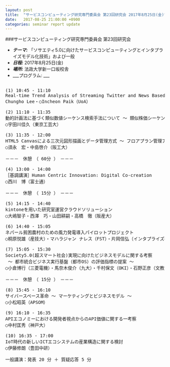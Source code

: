 ```yaml
---
layout: post
title:  "サービスコンピューティング研究専門委員会 第23回研究会 2017年8月25日(金)"
date:   2017-08-25 21:00:00 +0900
categories: seminar report update
---
```


###サービスコンピューティング研究専門委員会 第23回研究会
- ___テーマ:___ 「ソサエティ5.0に向けたサービスコンピューティングとインタプライズモデル化技術」および一般
- ___日程:___ 2017年8月25日(金)
- ___場所:___ 法政大学新一口坂校舎
- ___プログラム: ___

<pre>

(1) 10:45 - 11:10
Real-time Trend Analysis of Streaming Twitter and News Based on Big Data Infrastructure
Chungho Lee・○Incheon Paik（UoA）

(2) 11:10 - 11:35
動的計画法に基づく類似数値シーケンス検索手法について ～ 類似株価シーケンス探索への応用 ～
○宇田川佳久（東京工芸大）

(3) 11:35 - 12:00
HTML5 Canvasによる三次元図形描画とデータ管理方式 ～ フロアプラン管理アプリケーション ～
○須永　宏・中島啓介（阪工大）

－－－　休憩　（ 60分 ）　－－－

(4) 13:00 - 14:00
［基調講演］Human Centric Innovation: Digital Co-creation
○西川　博（富士通）

－－－　休憩　（ 15分 ）　－－－

(5) 14:15 - 14:40
kintoneを用いた研究室運営クラウドソリューション
○大嶋智子・西澤　巧・山田耕嗣・高橋　徹（阪産大）

(6) 14:40 - 15:05
ネパール貧困農村のための風力発電導入パイロットプロジェクト
○桐原悦雄（産技大）・マハラジャン ナレス（FST）・片岡信弘（インタプライズ研）・前田充浩（産技大）

(7) 15:05 - 15:30
Society5.0(超スマート社会)実現に向けたビジネスモデルに関する考察
 ～ 都市統合ビジネス実行基盤（都市OS）の評価指標の提案 ～
○小倉博行（三菱電機）・馬奈木俊介（九大）・千村保文（OKI）・石野正彦（文教大）

－－－　休憩　（ 15分 ）　－－－

(8) 15:45 - 16:10
サイバースペース革命 ～ マーケティングとビジネスモデル ～
○小松昭英（APSOM）

(9) 16:10 - 16:35
APIエコノミーにおける開発者視点からのAPI価値に関する一考察
○中村匡秀（神戸大）

(10) 16:35 - 17:00
IoT時代の新しいICTエコシステムの産業構造に関する検討
○伊藤修朗（豊田中研）

一般講演：発表 20 分 ＋ 質疑応答 5 分
</pre>

